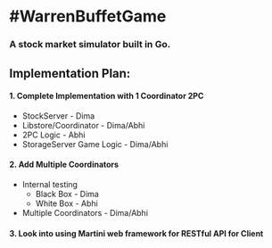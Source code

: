 #WarrenBuffetGame
================

### A stock market simulator built in Go.


## Implementation Plan:

#### 1. Complete Implementation with 1 Coordinator 2PC
  * StockServer - Dima
  * Libstore/Coordinator - Dima/Abhi
  * 2PC Logic - Abhi
  * StorageServer Game Logic - Dima/Abhi

#### 2. Add Multiple Coordinators
  * Internal testing
      + Black Box - Dima
      + White Box - Abhi
  *  Multiple Coordinators - Dima/Abhi

#### 3. Look into using Martini web framework for RESTful API for Client
